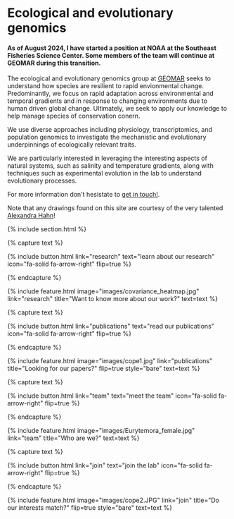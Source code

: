 ---
---

# Ecological and evolutionary genomics

#### As of August 2024, I have started a position at NOAA at the Southeast Fisheries Science Center. Some members of the team will continue at GEOMAR during this transition. 

The ecological and evolutionary genomics group at [GEOMAR](https://www.geomar.de/en/) seeks to understand how species are resilient to rapid envionmental change. Predominantly, we focus on rapid adaptation across environmental and temporal gradients and in response to changing environments due to human driven global change. Ultimately, we seek to apply our knowledge to help manage species of conservation conern. 

We use diverse approaches including physiology, transcriptomics, and population genomics to investigate the mechanistic and evolutionary underpinnings of ecologically relevant traits.

We are particularly interested in leveraging the interesting aspects of natural systems, such as salinity and temperature gradients, along with techniques such as experimental evolution in the lab to understand evolutionary processes. 

For more information don't hesistate to [get in touch!](https://brennan-research.github.io/contact/). 

Note that any drawings found on this site are courtesy of the very talented [Alexandra Hahn](https://brennan-research.github.io/members/hahn.html)! 

{% include section.html %}

{% capture text %}

{%
  include button.html
  link="research"
  text="learn about our research"
  icon="fa-solid fa-arrow-right"
  flip=true
%}

{% endcapture %}

{%
  include feature.html
  image="images/covariance_heatmap.jpg"
  link="research"
  title="Want to know more about our work?"
  text=text
%}

{% capture text %}

{%
  include button.html
  link="publications"
  text="read our publications"
  icon="fa-solid fa-arrow-right"
  flip=true
%}

{% endcapture %}

{%
  include feature.html
  image="images/cope1.jpg"
  link="publications"
  title="Looking for our papers?"
  flip=true
  style="bare"
  text=text
%}

{% capture text %}

{%
  include button.html
  link="team"
  text="meet the team"
  icon="fa-solid fa-arrow-right"
  flip=true
%}

{% endcapture %}

{%
  include feature.html
  image="images/Eurytemora_female.jpg"
  link="team"
  title="Who are we?"
  text=text
%}

{% capture text %}

{%
  include button.html
  link="join"
  text="join the lab"
  icon="fa-solid fa-arrow-right"
  flip=true
%}

{% endcapture %}

{%
  include feature.html
  image="images/cope2.JPG"
  link="join"
  title="Do our interests match?"
  flip=true
  style="bare"
  text=text
%}
